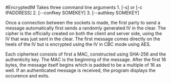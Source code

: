 #EncryptedIM
Takes three command line arguments
	1. [-s] or [-c IPADDRESS]
	2. [--confkey SOMEKEY]
	3. [--authkey SOMEKEY]


Once a connection between the sockets is made, 
the first party to send a message automatically first sends a randomly generated IV in the clear. 
The cipher is the officially created on both the client and server side, 
using the IV that was just sent in the clear. 
The first message comes directly on the heels of the IV but is encrypted using the IV in CBC mode using AES. 


Each ciphertext consists of first a MAC, 
constructed using SHA-256 and the authenticity key. 
The  MAC is the beginning of the message. After the first 16 bytes, the message itself begins which is padded to be a multiple of 16 as well. If an authenticated message is received, the program displays the occurence and exits. 
